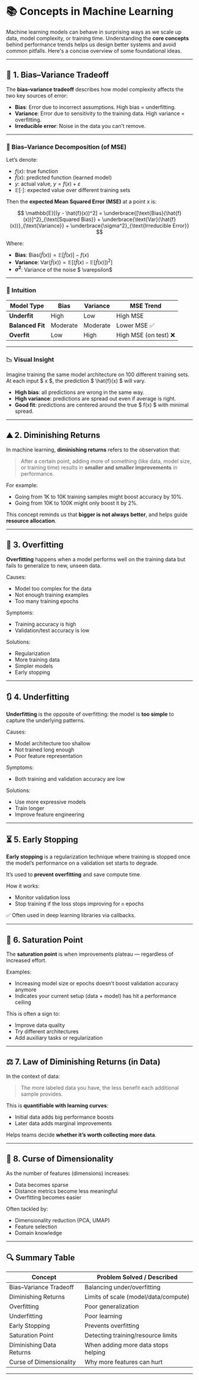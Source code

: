 # 📚 Concepts in Machine Learning

Machine learning models can behave in surprising ways as we scale up data, model complexity, or training time. Understanding the **core concepts** behind performance trends helps us design better systems and avoid common pitfalls. Here's a concise overview of some foundational ideas.

---

## 🔄 1. **Bias–Variance Tradeoff**

The **bias–variance tradeoff** describes how model complexity affects the two key sources of error:

- **Bias**: Error due to incorrect assumptions. High bias = underfitting.
- **Variance**: Error due to sensitivity to the training data. High variance = overfitting.
- **Irreducible error**: Noise in the data you can't remove.

---

### 🎯 Bias–Variance Decomposition (of MSE)

Let’s denote:
- $f(x)$: true function
- $\hat{f}(x)$: predicted function (learned model)
- $y$: actual value, $y = f(x) + \varepsilon$
- $\mathbb{E}[\cdot]$: expected value over different training sets

Then the **expected Mean Squared Error (MSE)** at a point $x$ is:

$$
\mathbb{E}[(y - \hat{f}(x))^2] = \underbrace{[\text{Bias}(\hat{f}(x))]^2}_{\text{Squared Bias}} + \underbrace{\text{Var}(\hat{f}(x))}_{\text{Variance}} + \underbrace{\sigma^2}_{\text{Irreducible Error}}
$$

Where:

- **Bias**: $\text{Bias}(\hat{f}(x)) = \mathbb{E}[\hat{f}(x)] - f(x)$
- **Variance**: $\text{Var}(\hat{f}(x)) = \mathbb{E}[(\hat{f}(x) - \mathbb{E}[\hat{f}(x)])^2]$
- **$\sigma^2$**: Variance of the noise $ \varepsilon$

---

### 🧠 Intuition

| Model Type      | Bias      | Variance | MSE Trend            |
|------------------|-----------|----------|------------------------|
| **Underfit**     | High      | Low      | High MSE              |
| **Balanced Fit** | Moderate  | Moderate | Lower MSE ✅          |
| **Overfit**      | Low       | High     | High MSE (on test) ❌ |

---

### 📉 Visual Insight

Imagine training the same model architecture on 100 different training sets. At each input $ x $, the prediction $ \hat{f}(x) $ will vary.

- **High bias**: all predictions are wrong in the same way.
- **High variance**: predictions are spread out even if average is right.
- **Good fit**: predictions are centered around the true $ f(x) $ with minimal spread.

---

## ⛰️ 2. **Diminishing Returns**

In machine learning, **diminishing returns** refers to the observation that:

> After a certain point, adding more of something (like data, model size, or training time) results in **smaller and smaller improvements** in performance.

For example:
- Going from 1K to 10K training samples might boost accuracy by 10%.
- Going from 10K to 100K might only boost it by 2%.

This concept reminds us that **bigger is not always better**, and helps guide **resource allocation**.

---

## 🧠 3. **Overfitting**

**Overfitting** happens when a model performs well on the training data but fails to generalize to new, unseen data.

Causes:
- Model too complex for the data
- Not enough training examples
- Too many training epochs

Symptoms:
- Training accuracy is high
- Validation/test accuracy is low

Solutions:
- Regularization
- More training data
- Simpler models
- Early stopping

---

## 🔃 4. **Underfitting**

**Underfitting** is the opposite of overfitting: the model is **too simple** to capture the underlying patterns.

Causes:
- Model architecture too shallow
- Not trained long enough
- Poor feature representation

Symptoms:
- Both training and validation accuracy are low

Solutions:
- Use more expressive models
- Train longer
- Improve feature engineering

---

## ⏳ 5. **Early Stopping**

**Early stopping** is a regularization technique where training is stopped once the model’s performance on a validation set starts to degrade.

It’s used to **prevent overfitting** and save compute time.

How it works:
- Monitor validation loss
- Stop training if the loss stops improving for `n` epochs

✅ Often used in deep learning libraries via callbacks.

---

## 🧪 6. **Saturation Point**

The **saturation point** is when improvements plateau — regardless of increased effort.

Examples:
- Increasing model size or epochs doesn't boost validation accuracy anymore
- Indicates your current setup (data + model) has hit a performance ceiling

This is often a sign to:
- Improve data quality
- Try different architectures
- Add auxiliary tasks or regularization

---

## ⚖️ 7. **Law of Diminishing Returns (in Data)**

In the context of data:
> The more labeled data you have, the less benefit each additional sample provides.

This is **quantifiable with learning curves**:
- Initial data adds big performance boosts
- Later data adds marginal improvements

Helps teams decide **whether it’s worth collecting more data**.

---

## 🌌 8. **Curse of Dimensionality**

As the number of features (dimensions) increases:
- Data becomes sparse
- Distance metrics become less meaningful
- Overfitting becomes easier

Often tackled by:
- Dimensionality reduction (PCA, UMAP)
- Feature selection
- Domain knowledge

---

## 🔍 Summary Table

| Concept                  | Problem Solved / Described            |
|--------------------------|----------------------------------------|
| Bias–Variance Tradeoff   | Balancing under/overfitting            |
| Diminishing Returns      | Limits of scale (model/data/compute)   |
| Overfitting              | Poor generalization                    |
| Underfitting             | Poor learning                         |
| Early Stopping           | Prevents overfitting                   |
| Saturation Point         | Detecting training/resource limits     |
| Diminishing Data Returns | When adding more data stops helping    |
| Curse of Dimensionality  | Why more features can hurt             |

---

